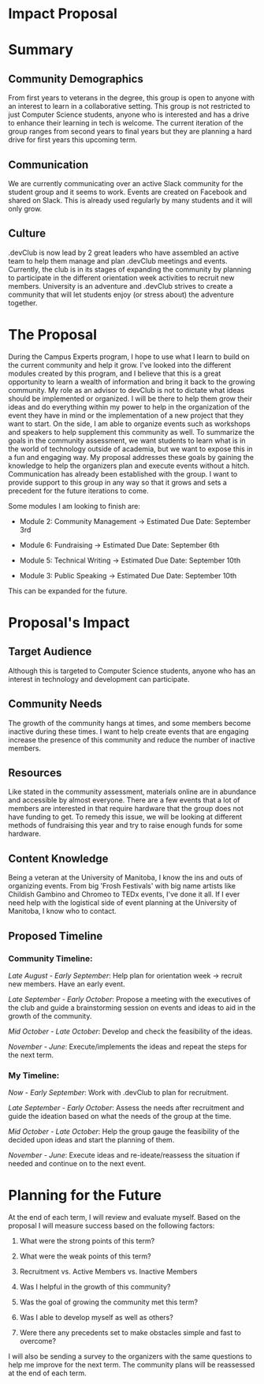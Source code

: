 Impact Proposal
===============

# Summary

## Community Demographics

From first years to veterans in the degree, this group is open to anyone with an interest to learn in a collaborative setting. This group is not restricted to just Computer Science students, anyone who is interested and has a drive to enhance their learning in tech is welcome. The current iteration of the group ranges from second years to final years but they are planning a hard drive for first years this upcoming term.

## Communication

We are currently communicating over an active Slack community for the student group and it seems to work. Events are created on Facebook and shared on Slack. This is already used regularly by many students and it will only grow.

## Culture

.devClub is now lead by 2 great leaders who have assembled an active team to help them manage and plan .devClub meetings and events. Currently, the club is in its stages of expanding the community by planning to participate in the different orientation week activities to recruit new members. University is an adventure and .devClub strives to create a community that will let students enjoy (or stress about) the adventure together.

The Proposal
============

During the Campus Experts program, I hope to use what I learn to build on the current community and help it grow. I've looked into the different modules created by this program, and I believe that this is a great opportunity to learn a wealth of information and bring it back to the growing community. My role as an advisor to devClub is not to dictate what ideas should be implemented or organized. I will be there to help them grow their ideas and do everything within my power to help in the organization of the event they have in mind or the implementation of a new project that they want to start. On the side, I am able to organize events such as workshops and speakers to help supplement this community as well. To summarize the goals in the community assessment, we want students to learn what is in the world of technology outside of academia, but we want to expose this in a fun and engaging way. My proposal addresses these goals by gaining the knowledge to help the organizers plan and execute events without a hitch. Communication has already been established with the group. I want to provide support to this group in any way so that it grows and sets a precedent for the future iterations to come.

Some modules I am looking to finish are:

* Module 2: Community Management -> Estimated Due Date: September 3rd

* Module 6: Fundraising -> Estimated Due Date: September 6th

* Module 5: Technical Writing -> Estimated Due Date: September 10th

* Module 3: Public Speaking -> Estimated Due Date: September 10th

This can be expanded for the future.

Proposal's Impact
=================

## Target Audience

Although this is targeted to Computer Science students, anyone who has an interest in technology and development can participate.

## Community Needs

The growth of the community hangs at times, and some members become inactive during these times. I want to help create events that are engaging increase the presence of this community and reduce the number of inactive members.

## Resources

Like stated in the community assessment, materials online are in abundance and accessible by almost everyone. There are a few events that a lot of members are interested in that require hardware that the group does not have funding to get. To remedy this issue, we will be looking at different methods of fundraising this year and try to raise enough funds for some hardware.

## Content Knowledge

Being a veteran at the University of Manitoba, I know the ins and outs of organizing events. From big 'Frosh Festivals' with big name artists like Childish Gambino and Chromeo to TEDx events, I've done it all. If I ever need help with the logistical side of event planning at the University of Manitoba, I know who to contact.

## Proposed Timeline

### Community Timeline:

_Late August - Early September_: Help plan for orientation week -> recruit new members. Have an early event.

_Late September - Early October_: Propose a meeting with the executives of the club and guide a brainstorming session on events and ideas to aid in the growth of the community.

_Mid October - Late October_: Develop and check the feasibility of the ideas.

_November - June_: Execute/implements the ideas and repeat the steps for the next term.

### My Timeline: 

_Now - Early September_: Work with .devClub to plan for recruitment.

_Late September - Early October_: Assess the needs after recruitment and guide the ideation based on what the needs of the group at the time.

_Mid October - Late October_: Help the group gauge the feasibility of the decided upon ideas and start the planning of them.

_November - June_: Execute ideas and re-ideate/reassess the situation if needed and continue on to the next event.

Planning for the Future
=======================

At the end of each term, I will review and evaluate myself. Based on the proposal I will measure success based on the following factors:

1. What were the strong points of this term?

2. What were the weak points of this term?

3. Recruitment vs. Active Members vs. Inactive Members

4. Was I helpful in the growth of this community?

5. Was the goal of growing the community met this term?

6. Was I able to develop myself as well as others?

7. Were there any precedents set to make obstacles simple and fast to overcome?

I will also be sending a survey to the organizers with the same questions to help me improve for the next term. The community plans will be reassessed at the end of each term.
